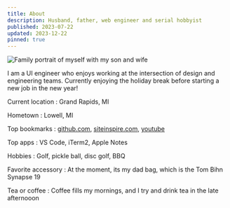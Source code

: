 ```yaml
---
title: About
description: Husband, father, web engineer and serial hobbyist
published: 2023-07-22
updated: 2023-12-22
pinned: true
---
```


![Family portrait of myself with my son and wife](/img/family.webp)

I am a UI engineer who enjoys working at the intersection of design and engineering teams. Currently enjoying the holiday break before starting a new job in the new year!

Current location
: Grand Rapids, MI

Hometown
: Lowell, MI

Top bookmarks
: [github.com](https://github.com/), [siteinspire.com](https://siteinspire.com/), [youtube](https://www.youtube.com/)

Top apps
: VS Code, iTerm2, Apple Notes

Hobbies
: Golf, pickle ball, disc golf, BBQ

Favorite accessory
: At the moment, its my dad bag, which is the Tom Bihn Synapse 19

Tea or coffee
: Coffee fills my mornings, and I try and drink tea in the late afternooon
